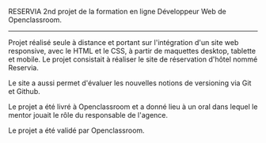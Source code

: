 RESERVIA
2nd projet de la formation en ligne Développeur Web de Openclassroom.
_____________________________________________________________________


Projet réalisé seule à distance et portant sur l'intégration d'un site web responsive, avec le HTML et le CSS, à partir de maquettes desktop, tablette et mobile.
Le projet consistait à réaliser le site de réservation d'hôtel nommé Reservia.

Le site a aussi permet d'évaluer les nouvelles notions de versioning via Git et Github.

Le projet a été livré à Openclassroom et a donné lieu à un oral dans lequel le mentor jouait le rôle du responsable de l'agence.

Le projet a été validé par Openclassroom.


